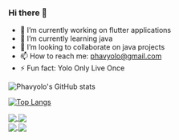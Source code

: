 ### Hi there 👋


<!-- **Phavyolo/Phavyolo** is a ✨ _special_ ✨ repository because its `README.md` (this file) appears on your GitHub profile. -->

<!-- Here are some ideas to get you started: -->

- 🔭 I’m currently working on flutter applications
- 🌱 I’m currently learning java
- 👯 I’m looking to collaborate on java projects
- 📫 How to reach me: phavyolo@gmail.com
- ⚡ Fun fact: Yolo Only Live Once

![Phavyolo's GitHub stats](https://github-readme-stats.vercel.app/api?username=Phavyolo&show_icons=true&theme=merko&count_private=true)

[![Top Langs](https://github-readme-stats.vercel.app/api/top-langs/?username=Phavyolo&layout=compact&theme=merko)](https://github.com/Phavylolo/github-readme-stats)

<!-- [![Readme Card](https://github-readme-stats.vercel.app/api/pin/?username=Phavyolo&repo=functional-programming-with-java&theme=merko)](https://github.com/Phavyolo/functional-programming-with-java)

[![Readme Card](https://github-readme-stats.vercel.app/api/pin/?username=Phavyolo&repo=simple_calculator_with_getx&theme=merko)](https://github.com/Phavyolo/simple_calculator_with_getx)

[![Readme Card](https://github-readme-stats.vercel.app/api/pin/?username=Phavyolo&repo=mockito&theme=merko)](https://github.com/Phavyolo/mockito)

[![Readme Card](https://github-readme-stats.vercel.app/api/pin/?username=Phavyolo&repo=junit&theme=merko)](https://github.com/Phavyolo/junit) -->


<a href="https://github.com/Phavyolo/functional-programming-with-java">
  <img align="center" src="https://github-readme-stats.vercel.app/api/pin/?username=Phavyolo&repo=functional-programming-with-java&theme=merko" />
</a>

<a href="https://github.com/Phavyolo/simple_calculator_with_getx">
  <img align="center" src="https://github-readme-stats.vercel.app/api/pin/?username=Phavyolo&repo=simple_calculator_with_getx&theme=merko" />
</a>

<br>

<a href="https://github.com/Phavyolo/mockito">
  <img align="center" src="https://github-readme-stats.vercel.app/api/pin/?username=Phavyolo&repo=mockito&theme=merko" />
</a>

<a href="https://github.com/Phavyolo/junit">
  <img align="center" src="https://github-readme-stats.vercel.app/api/pin/?username=Phavyolo&repo=junit&theme=merko" />
</a>



